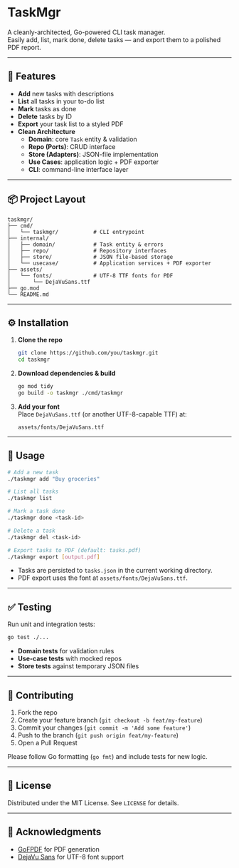 # TaskMgr

A cleanly-architected, Go-powered CLI task manager.  
Easily add, list, mark done, delete tasks — and export them to a polished PDF report.

---

## 🚀 Features

- **Add** new tasks with descriptions  
- **List** all tasks in your to-do list  
- **Mark** tasks as done  
- **Delete** tasks by ID  
- **Export** your task list to a styled PDF  
- **Clean Architecture**  
  - **Domain**: core `Task` entity & validation  
  - **Repo (Ports)**: CRUD interface  
  - **Store (Adapters)**: JSON-file implementation  
  - **Use Cases**: application logic + PDF exporter  
  - **CLI**: command-line interface layer  

---

## 📦 Project Layout

```
taskmgr/
├── cmd/
│   └── taskmgr/           # CLI entrypoint
├── internal/
│   ├── domain/            # Task entity & errors
│   ├── repo/              # Repository interfaces
│   ├── store/             # JSON file-based storage
│   └── usecase/           # Application services + PDF exporter
├── assets/
│   └── fonts/             # UTF-8 TTF fonts for PDF
│       └── DejaVuSans.ttf
├── go.mod
└── README.md
```

---

## ⚙️ Installation

1. **Clone the repo**  
   ```bash
   git clone https://github.com/you/taskmgr.git
   cd taskmgr
   ```

2. **Download dependencies & build**  
   ```bash
   go mod tidy
   go build -o taskmgr ./cmd/taskmgr
   ```

3. **Add your font**  
   Place `DejaVuSans.ttf` (or another UTF-8-capable TTF) at:
   ```
   assets/fonts/DejaVuSans.ttf
   ```

---

## 📝 Usage

```bash
# Add a new task
./taskmgr add "Buy groceries"

# List all tasks
./taskmgr list

# Mark a task done
./taskmgr done <task-id>

# Delete a task
./taskmgr del <task-id>

# Export tasks to PDF (default: tasks.pdf)
./taskmgr export [output.pdf]
```

- Tasks are persisted to `tasks.json` in the current working directory.  
- PDF export uses the font at `assets/fonts/DejaVuSans.ttf`.

---

## ✅ Testing

Run unit and integration tests:

```bash
go test ./...
```

- **Domain tests** for validation rules  
- **Use-case tests** with mocked repos  
- **Store tests** against temporary JSON files  

---

## 🤝 Contributing

1. Fork the repo  
2. Create your feature branch (`git checkout -b feat/my-feature`)  
3. Commit your changes (`git commit -m 'Add some feature'`)  
4. Push to the branch (`git push origin feat/my-feature`)  
5. Open a Pull Request  

Please follow Go formatting (`go fmt`) and include tests for new logic.

---

## 📄 License

Distributed under the MIT License. See `LICENSE` for details.

---

## 🙏 Acknowledgments

- [GoFPDF](https://github.com/jung-kurt/gofpdf) for PDF generation  
- [DejaVu Sans](https://dejavu-fonts.github.io/) for UTF-8 font support  